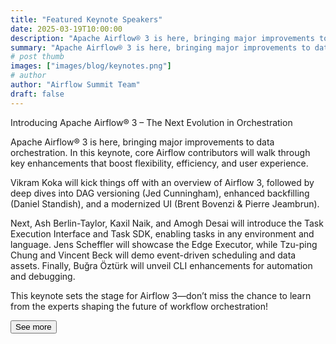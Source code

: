 ```yaml
---
title: "Featured Keynote Speakers"
date: 2025-03-19T10:00:00
description: "Apache Airflow® 3 is here, bringing major improvements to data orchestration. In this keynote, core Airflow contributors will walk through key enhancements that boost flexibility, efficiency, and user experience."
summary: "Apache Airflow® 3 is here, bringing major improvements to data orchestration. In this keynote, core Airflow contributors will walk through key enhancements that boost flexibility, efficiency, and user experience."
# post thumb
images: ["images/blog/keynotes.png"]
# author
author: "Airflow Summit Team"
draft: false
---
```


Introducing Apache Airflow® 3 – The Next Evolution in Orchestration

Apache Airflow® 3 is here, bringing major improvements to data orchestration. In this keynote, core Airflow contributors will walk through key enhancements that boost flexibility, efficiency, and user experience.

Vikram Koka will kick things off with an overview of Airflow 3, followed by deep dives into DAG versioning (Jed Cunningham), enhanced backfilling (Daniel Standish), and a modernized UI (Brent Bovenzi & Pierre Jeambrun).

Next, Ash Berlin-Taylor, Kaxil Naik, and Amogh Desai will introduce the Task Execution Interface and Task SDK, enabling tasks in any environment and language. Jens Scheffler will showcase the Edge Executor, while Tzu-ping Chung and Vincent Beck will demo event-driven scheduling and data assets. Finally, Buğra Öztürk will unveil CLI enhancements for automation and debugging.

This keynote sets the stage for Airflow 3—don’t miss the chance to learn from the experts shaping the future of workflow orchestration!

<a href="/speakers">
<button class="btn text-white my-3 btn-rounded btn-primary text-decoration-none text-uppercase mx-auto d-block">See more</button>
</a>  